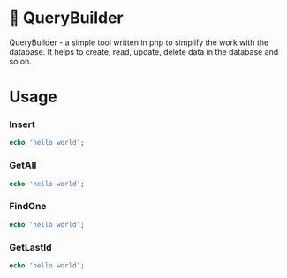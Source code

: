 # 📜 QueryBuilder

QueryBuilder - a simple tool written in php to simplify the work with the database. It helps to create, read, update, delete data in the database and so on.

# Usage

### Insert

```php
echo 'hello world';
```

### GetAll

```php
echo 'hello world';
```

### FindOne

```php
echo 'hello world';
```

### GetLastId

```php
echo 'hello world';
```
